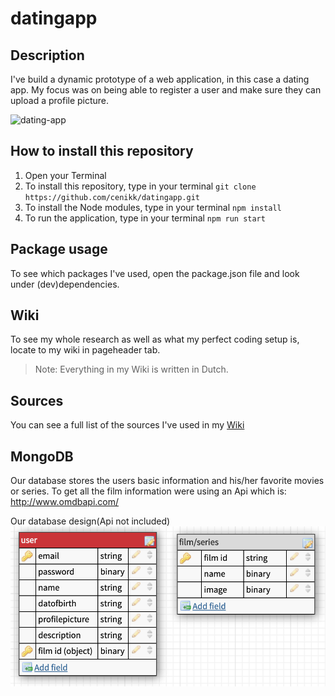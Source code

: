 # datingapp

## Description
I've build a dynamic prototype of a web application, in this case a dating app. My focus was on being able to register a user and make sure they can upload a profile picture.

![dating-app](https://github.com/cenikk/datingapp/blob/master/assets/lovesome.png)

## How to install this repository
1. Open your Terminal
2. To install this repository, type in your terminal `git clone https://github.com/cenikk/datingapp.git`  
3. To install the Node modules, type in your terminal `npm install`
4. To run the application, type in your terminal  `npm run start`

## Package usage
To see which packages I've used, open the package.json file and look under (dev)dependencies.

## Wiki 
To see my whole research as well as what my perfect coding setup is, locate to my wiki in pageheader tab. 
> Note: Everything in my Wiki is written in Dutch.

## Sources
You can see a full list of the sources I've used in my [Wiki](https://github.com/cenikk/datingapp/wiki/5.0-Sources)

## MongoDB
Our database stores the users basic information and his/her favorite movies or series.
To get all the film information were using an Api which is: http://www.omdbapi.com/

Our database design(Api not included)
![Database](https://github.com/cenikk/datingapp/blob/develop/assets/database.png)